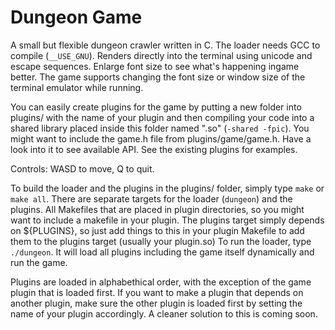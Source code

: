 # Dungeon Game
A small but flexible dungeon crawler written in C. The loader needs GCC to compile (`__USE_GNU`). Renders directly into the terminal using unicode and escape sequences. Enlarge font size to see what's happening ingame better. The game supports changing the font size or window size of the terminal emulator while running.

You can easily create plugins for the game by putting a new folder into plugins/ with the name of your plugin and then compiling your code into a shared library placed inside this folder named "<plugin name>.so" (`-shared -fpic`).
You might want to include the game.h file from plugins/game/game.h. Have a look into it to see available API. See the existing plugins for examples.

Controls: WASD to move, Q to quit.

To build the loader and the plugins in the plugins/ folder, simply type `make` or `make all`. There are separate targets for the loader (`dungeon`) and the plugins. All Makefiles that are placed in plugin directories, so you might want to include a makefile in your plugin. The plugins target simply depends on ${PLUGINS}, so just add things to this in your plugin Makefile to add them to the plugins target (usually your plugin.so) 
To run the loader, type `./dungeon`. It will load all plugins including the game itself dynamically and run the game.

Plugins are loaded in alphabethical order, with the exception of the game plugin that is loaded first. If you want to make a plugin that depends on another plugin, make sure the other plugin is loaded first by setting the name of your plugin accordingly. A cleaner solution to this is coming soon.
